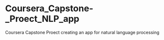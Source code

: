 # Coursera_Capstone-_Proect_NLP_app
Coursera Capstone Proect creating an app for natural language processing
